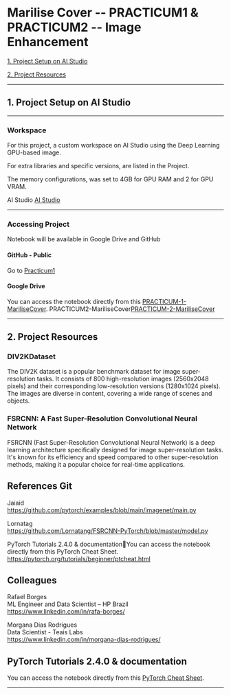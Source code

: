 # Marilise Cover -- PRACTICUM1 & PRACTICUM2 -- Image Enhancement 

 [1. Project Setup on AI Studio](#1-project-setup-on-ai-studio)

 [2. Project Resources](#2-project-resources)
 
 ---

 ## 1. Project Setup on AI Studio
 ---
 ### Workspace
 For this project, a custom workspace on AI Studio using the Deep Learning GPU-based image. 

 For extra libraries and specific versions, are listed in the Project.
 
 The memory configurations, was set to 4GB for GPU RAM and 2 for GPU VRAM.

 AI Studio [AI Studio](https://www.hp.com/us-en/workstations/ai-studio.html)
 
---
 ### Accessing Project
Notebook will be available in Google Drive and GitHub

 #### GitHub - Public

Go to [Practicum1](https://github.com/coverm/practicum1/tree/main)


 #### Google Drive 
You can access the notebook directly from this [PRACTICUM-1-MariliseCover](https://drive.google.com/drive/folders/1Imrpe7ERdi5kI3FlYwNq1MvvS2TqUdty?usp=drive_link). 
PRACTICUM2-MariliseCover[PRACTICUM-2-MariliseCover](https://drive.google.com/drive/folders/15kIRSyrUfpNH6KAuyyvQmh2pgh4E4xuN?usp=sharing)

 ---
 ## 2. Project Resources
### DIV2KDataset
 The DIV2K dataset is a popular benchmark dataset for image super-resolution tasks. It consists of 800 high-resolution images (2560x2048 pixels) and  their corresponding low-resolution versions (1280x1024 pixels). 
 The images are diverse in content, covering a wide range of scenes and objects.

### FSRCNN: A Fast Super-Resolution Convolutional Neural Network
 FSRCNN (Fast Super-Resolution Convolutional Neural Network) is a deep learning architecture specifically designed for image super-resolution tasks.    It's known for its efficiency and speed compared to other super-resolution methods, making it a popular choice for real-time applications.

## References Git
Jaiaid   
https://github.com/pytorch/examples/blob/main/imagenet/main.py 

Lornatag       
https://github.com/Lornatang/FSRCNN-PyTorch/blob/master/model.py 

PyTorch Tutorials 2.4.0 & documentationYou can access the notebook directly from this PyTorch Cheat Sheet.
https://pytorch.org/tutorials/beginner/ptcheat.html 

## Colleagues      
Rafael Borges        
ML Engineer and Data Scientist – HP Brazil     
https://www.linkedin.com/in/rafa-borges/

Morgana Dias Rodrigues      
Data Scientist - Teais Labs     
https://www.linkedin.com/in/morgana-dias-rodrigues/

 ##  PyTorch Tutorials 2.4.0 & documentation
 You can access the notebook directly from this [PyTorch Cheat Sheet](https://pytorch.org/tutorials/beginner/ptcheat.html). 

 ---
